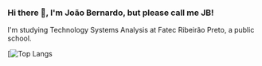 ### Hi there 👋, I'm João Bernardo, but please call me JB!
I'm studying Technology Systems Analysis at Fatec Ribeirão Preto, a public school.

[![Top Langs](https://github-readme-stats.vercel.app/api/top-langs/?username=anuraghazra&layout=compact)

